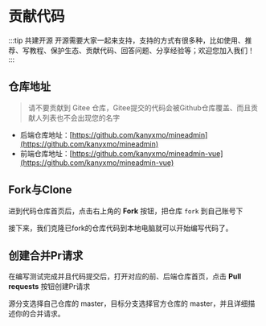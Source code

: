 # 贡献代码

:::tip 共建开源
开源需要大家一起来支持，支持的方式有很多种，比如使用、推荐、写教程、保护生态、贡献代码、回答问题、分享经验等；欢迎您加入我们！
:::

## 仓库地址
> 请不要贡献到 Gitee 仓库，Gitee提交的代码会被Github仓库覆盖、而且贡献人列表也不会出现您的名字
- 后端仓库地址：[https://github.com/kanyxmo/mineadmin](https://github.com/kanyxmo/mineadmin)
- 前端仓库地址：[https://github.com/kanyxmo/mineadmin-vue](https://github.com/kanyxmo/mineadmin-vue)

## Fork与Clone
进到代码仓库首页后，点击右上角的 **Fork** 按钮，把仓库 `fork` 到自己账号下

接下来，我们克隆已fork的仓库代码到本地电脑就可以开始编写代码了。

## 创建合并Pr请求
在编写测试完成并且代码提交后，打开对应的前、后端仓库首页，点击 **Pull requests** 按钮创建Pr请求

源分支选择自己仓库的 master，目标分支选择官方仓库的 master，并且详细描述你的合并请求。

